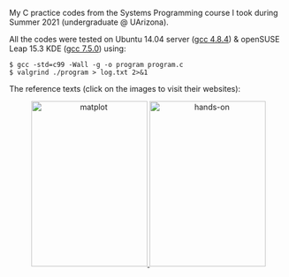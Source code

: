 My C practice codes from the Systems Programming course I took during Summer 2021 (undergraduate @ UArizona).


All the codes were tested on Ubuntu 14.04 server ([gcc 4.8.4](https://gcc.gnu.org/onlinedocs/gcc-4.8.4/gcc/)) & openSUSE Leap 15.3 KDE ([gcc 7.5.0](https://gcc.gnu.org/onlinedocs/gcc-7.5.0/gcc/)) using:

`````shell
$ gcc -std=c99 -Wall -g -o program program.c
$ valgrind ./program > log.txt 2>&1
`````

The reference texts (click on the images to visit their websites):

<p>
<center>
    <a href="http://knking.com/books/c2/index.html">
     <img alt="matplot" src="https://gkorpal.github.io/images/king.jpg"
       width="210" height="300" class="center">
  </a>
  <a href="http://csapp.cs.cmu.edu/3e/home.html">
     <img alt="hands-on" src="https://gkorpal.github.io/images/bryant.jpg"
       width="210" height="300" class="center">
  </a>
   </center>
 </p>

